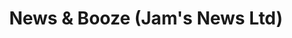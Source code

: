 ---
title: "News & Booze (Jam's News Ltd)"
url: /grimsby/news-and-booze-jams-news-ltd/
shop: newsagent
---